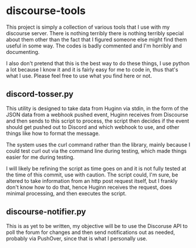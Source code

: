 # discourse-tools

This project is simply a collection of various tools that I use with my discourse server.  There is nothing terribly
there is nothing terribly special about them other than the fact that I figured someone else might find them useful in 
some way.  The codes is badly commented and I'm horribly and documenting.

I also don't pretend that this is the best way to do these things, I use python a lot because I know it and it is
fairly easy for me to code in, thus that's what I use.  Please feel free to use what you find here or not.

## discord-tosser.py

This utility is designed to take data from Huginn via stdin, in the form of the JSON data from a webhook pushed event,
Huginn receives from Discourse and then sends to this script to process, the script then decides if the event should
get pushed out to Discord and which webhook to use, and other things like how to format the message.

The system uses the curl command rather than the library, mainly because I could test curl out via the command line
during testing, which made things easier for me during testing.

I will likely be refining the script as time goes on and it is not fully tested at the time of this commit, use with
caution.  The script could, I'm sure, be altered to take information from an http post request itself, but I frankly
don't know how to do that, hence Huginn receives the request, does minimal processing, and then executes the script.

## discourse-notifier.py

This is as yet to be written, my objective will be to use the Discoruse API to poll the forum for changes and then send
notifications out as needed, probably via PushOver, since that is what I personally use.